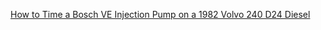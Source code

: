 [How to Time a Bosch VE Injection Pump on a 1982 Volvo 240 D24 Diesel](https://youtu.be/T5FbB8n3f8g)

